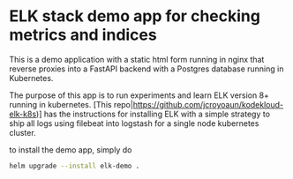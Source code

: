 #  ELK stack demo app for checking metrics and indices
This is a demo application with a static html form running in nginx that reverse proxies into a FastAPI backend with a Postgres database running in Kubernetes. 

The purpose of this app is to run experiments and learn ELK version 8+ running in kubernetes. [This repo|https://github.com/jcroyoaun/kodekloud-elk-k8s)] has the instructions for installing ELK with a simple strategy to ship all logs using filebeat into logstash for a single node kubernetes cluster. 


to install the demo app, simply do

```bash
helm upgrade --install elk-demo .
```
